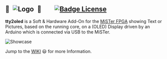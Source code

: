 ## 👾 ![Logo] 👾  [![Badge License]][License]

**tty2oled** is a Soft & Hardware Add-On for the [MiSTer FPGA][FPGA] showing Text or Pictures, based on the running core, on a (OLED) Display driven by an Arduino which is connected via USB to the MiSTer.    
  
![Showcase]  
  
Jump to the [WIKI] 😃 for more Information.  
  




<!----------------------------------------------------------------------------->

[Badge License]: https://img.shields.io/badge/License-GPLv3-blue.svg

[Showcase]: https://github.com/venice1200/MiSTer_tty2oled/blob/main/Pictures/tty2oled_video.gif?raw=true
[Logo]: https://github.com/venice1200/MiSTer_tty2oled/blob/main/Pictures/tty2oled_logo_120x46_blue_black.png?raw=true

[FPGA]: https://github.com/MiSTer-devel

[Wiki]: https://github.com/venice1200/MiSTer_tty2oled/wiki
[License]: LICENSE